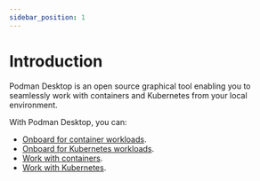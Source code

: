 ```yaml
---
sidebar_position: 1
---
```


# Introduction

Podman Desktop is an open source graphical tool enabling you to seamlessly work with containers and Kubernetes from your local environment.

With Podman Desktop, you can:

- [Onboard for container workloads](/docs/onboarding/containers).
- [Onboard for Kubernetes workloads](/docs/onboarding-for-kubernetes).
- [Work with containers](/docs/working-with-containers).
- [Work with Kubernetes](/docs/kubernetes).
